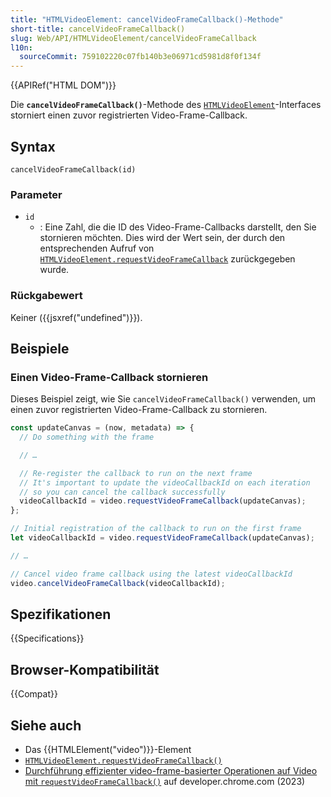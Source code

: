 ```yaml
---
title: "HTMLVideoElement: cancelVideoFrameCallback()-Methode"
short-title: cancelVideoFrameCallback()
slug: Web/API/HTMLVideoElement/cancelVideoFrameCallback
l10n:
  sourceCommit: 759102220c07fb140b3e06971cd5981d8f0f134f
---
```


{{APIRef("HTML DOM")}}

Die **`cancelVideoFrameCallback()`**-Methode des [`HTMLVideoElement`](/de/docs/Web/API/HTMLVideoElement)-Interfaces storniert einen zuvor registrierten Video-Frame-Callback.

## Syntax

```js-nolint
cancelVideoFrameCallback(id)
```

### Parameter

- `id`
  - : Eine Zahl, die die ID des Video-Frame-Callbacks darstellt, den Sie stornieren möchten. Dies wird der Wert sein, der durch den entsprechenden Aufruf von [`HTMLVideoElement.requestVideoFrameCallback`](/de/docs/Web/API/HTMLVideoElement/requestVideoFrameCallback) zurückgegeben wurde.

### Rückgabewert

Keiner ({{jsxref("undefined")}}).

## Beispiele

### Einen Video-Frame-Callback stornieren

Dieses Beispiel zeigt, wie Sie `cancelVideoFrameCallback()` verwenden, um einen zuvor registrierten Video-Frame-Callback zu stornieren.

```js
const updateCanvas = (now, metadata) => {
  // Do something with the frame

  // …

  // Re-register the callback to run on the next frame
  // It's important to update the videoCallbackId on each iteration
  // so you can cancel the callback successfully
  videoCallbackId = video.requestVideoFrameCallback(updateCanvas);
};

// Initial registration of the callback to run on the first frame
let videoCallbackId = video.requestVideoFrameCallback(updateCanvas);

// …

// Cancel video frame callback using the latest videoCallbackId
video.cancelVideoFrameCallback(videoCallbackId);
```

## Spezifikationen

{{Specifications}}

## Browser-Kompatibilität

{{Compat}}

## Siehe auch

- Das {{HTMLElement("video")}}-Element
- [`HTMLVideoElement.requestVideoFrameCallback()`](/de/docs/Web/API/HTMLVideoElement/requestVideoFrameCallback)
- [Durchführung effizienter video-frame-basierter Operationen auf Video mit `requestVideoFrameCallback()`](https://web.dev/articles/requestvideoframecallback-rvfc) auf developer.chrome.com (2023)
